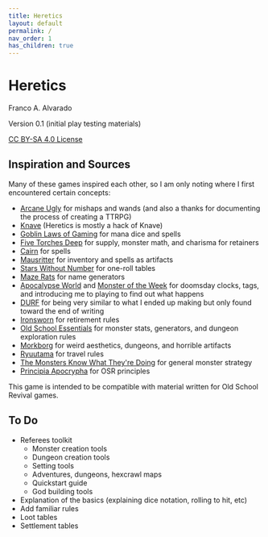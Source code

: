 ```yaml
---
title: Heretics
layout: default
permalink: /
nav_order: 1
has_children: true
---
```


# Heretics

Franco A. Alvarado

Version 0.1 (initial play testing materials)

[CC BY-SA 4.0 License](https://creativecommons.org/licenses/by-sa/4.0/)

## Inspiration and Sources

Many of these games inspired each other, so I am only noting where I first encountered certain concepts:
- [Arcane Ugly](https://miscastterrain.itch.io/arcaneugly) for mishaps and wands (and also a thanks for documenting the process of creating a TTRPG)
- [Knave](https://questingbeast.itch.io/knave) (Heretics is mostly a hack of Knave)
- [Goblin Laws of Gaming](https://goblinpunch.blogspot.com/2016/05/the-glog.html) for mana dice and spells
- [Five Torches Deep](https://www.fivetorchesdeep.com/) for supply, monster math, and charisma for retainers
- [Cairn](cairnrpg.com/) for spells
- [Mausritter](https://mausritter.com/) for inventory and spells as artifacts
- [Stars Without Number](https://www.drivethrurpg.com/product/230009/stars-without-number-revised-edition-free-version) for one-roll tables
- [Maze Rats](https://questingbeast.itch.io/maze-rats) for name generators
- [Apocalypse World](http://www.apocalypse-world.com/) and [Monster of the Week](https://evilhat.com/product/monster-of-the-week/) for doomsday clocks, tags, and introducing me to playing to find out what happens
- [DURF](https://emielboven.itch.io/durf) for being very similar to what I ended up making but only found toward the end of writing
- [Ironsworn](https://www.ironswornrpg.com/) for retirement rules
- [Old School Essentials](https://necroticgnome.com/) for monster stats, generators, and dungeon exploration rules
- [Morkborg](https://morkborg.com/) for weird aesthetics, dungeons, and horrible artifacts 
- [Ryuutama](https://kotodama.itch.io/ryuutama-natural-fantasy-roleplay) for travel rules
- [The Monsters Know What They're Doing](https://www.themonstersknow.com/) for general monster strategy
- [Principia Apocrypha](https://drive.google.com/file/d/1rN5w4-azTq3Kbn0Yvk9nfqQhwQ1R5by1/view) for OSR principles 

This game is intended to be compatible with material written for Old School Revival games. 

## To Do
- Referees toolkit
  - Monster creation tools
  - Dungeon creation tools
  - Setting tools
  - Adventures, dungeons, hexcrawl maps
  - Quickstart guide
  - God building tools
- Explanation of the basics (explaining dice notation, rolling to hit, etc)
- Add familiar rules
- Loot tables
- Settlement tables